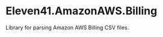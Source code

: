 Eleven41.AmazonAWS.Billing
==========================

Library for parsing Amazon AWS Billing CSV files.